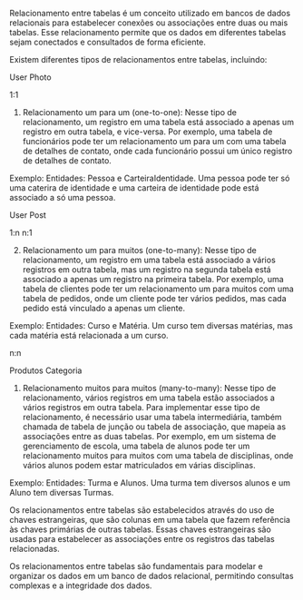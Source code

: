 Relacionamento entre tabelas é um conceito utilizado em bancos de dados relacionais para estabelecer conexões ou associações entre duas ou mais tabelas. Esse relacionamento permite que os dados em diferentes tabelas sejam conectados e consultados de forma eficiente.

Existem diferentes tipos de relacionamentos entre tabelas, incluindo:

User
Photo

1:1

1. Relacionamento um para um (one-to-one): Nesse tipo de relacionamento, um registro em uma tabela está associado a apenas um registro em outra tabela, e vice-versa. Por exemplo, uma tabela de funcionários pode ter um relacionamento um para um com uma tabela de detalhes de contato, onde cada funcionário possui um único registro de detalhes de contato.

Exemplo: Entidades: Pessoa e CarteiraIdentidade. Uma pessoa pode ter só uma caterira de identidade e uma carteira de identidade pode está associado a só uma pessoa.

User
Post

1:n
n:1

2. Relacionamento um para muitos (one-to-many): Nesse tipo de relacionamento, um registro em uma tabela está associado a vários registros em outra tabela, mas um registro na segunda tabela está associado a apenas um registro na primeira tabela. Por exemplo, uma tabela de clientes pode ter um relacionamento um para muitos com uma tabela de pedidos, onde um cliente pode ter vários pedidos, mas cada pedido está vinculado a apenas um cliente.

Exemplo: Entidades: Curso e Matéria. Um curso tem diversas matérias, mas cada matéria está relacionada a um curso.

n:n

Produtos
Categoria

1. Relacionamento muitos para muitos (many-to-many): Nesse tipo de relacionamento, vários registros em uma tabela estão associados a vários registros em outra tabela. Para implementar esse tipo de relacionamento, é necessário usar uma tabela intermediária, também chamada de tabela de junção ou tabela de associação, que mapeia as associações entre as duas tabelas. Por exemplo, em um sistema de gerenciamento de escola, uma tabela de alunos pode ter um relacionamento muitos para muitos com uma tabela de disciplinas, onde vários alunos podem estar matriculados em várias disciplinas.

Exemplo: Entidades: Turma e Alunos. Uma turma tem diversos alunos e um Aluno tem diversas Turmas.

Os relacionamentos entre tabelas são estabelecidos através do uso de chaves estrangeiras, que são colunas em uma tabela que fazem referência às chaves primárias de outras tabelas. Essas chaves estrangeiras são usadas para estabelecer as associações entre os registros das tabelas relacionadas.

Os relacionamentos entre tabelas são fundamentais para modelar e organizar os dados em um banco de dados relacional, permitindo consultas complexas e a integridade dos dados.
